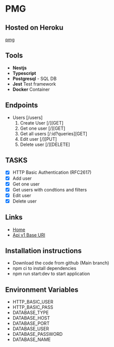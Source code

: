 # PMG
## Hosted on Heroku 
[pmg](https://pmg.herokuapp.com)

## Tools
- **Nestjs**
- **Typescript**
- **Postgresql** - SQL DB
- **Jest** Test framework
- **Docker** Container
## Endpoints
- Users [/users]
  1. Create User [/][GET]
  2. Get one user [/][GET]
  3. Get all users [/:id?queries][GET]
  4. Edit user [/][PUT]
  5. Delete user [/][DELETE]
## TASKS
- [x] HTTP Basic Authentication (RFC2617)
- [x] Add user
- [x] Get one user
- [x] Get users with condtions and filters
- [x] Edit user
- [x] Delete user
## Links
- [Home](https://)
- [Api v1 Base URl](https:///api/v1)

## Installation instructions
- Download the code from github (Main branch)
- npm ci to install dependencies
- npm run start:dev to  start application

## Environment Variables
- HTTP_BASIC_USER
- HTTP_BASIC_PASS
- DATABASE_TYPE
- DATABASE_HOST
- DATABASE_PORT
- DATABASE_USER
- DATABASE_PASSWORD
- DATABASE_NAME